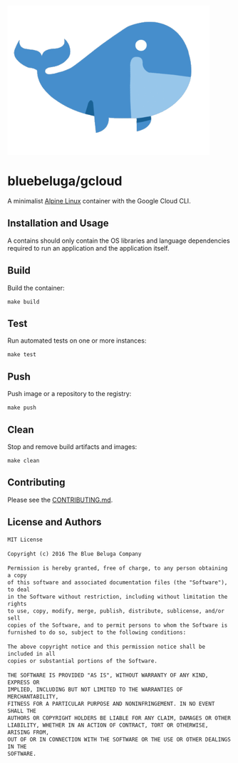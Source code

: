 
![bluebeluga/alpine](https://raw.githubusercontent.com/blue-beluga/docker-alpine/master/docs/images/bluebeluga.png)

# bluebeluga/gcloud

A minimalist [Alpine Linux](http://alpinelinux.org/) container with the Google Cloud CLI.

## Installation and Usage

A contains should only contain the OS libraries and language dependencies required to run an application and the application itself.

## Build

Build the container:

    make build

## Test

Run automated tests on one or more instances:

    make test

## Push

Push image or a repository to the registry:

    make push

## Clean

Stop and remove build artifacts and images:

    make clean

## Contributing

Please see the [CONTRIBUTING.md](CONTRIBUTING.md).

## License and Authors

```
MIT License

Copyright (c) 2016 The Blue Beluga Company

Permission is hereby granted, free of charge, to any person obtaining a copy
of this software and associated documentation files (the "Software"), to deal
in the Software without restriction, including without limitation the rights
to use, copy, modify, merge, publish, distribute, sublicense, and/or sell
copies of the Software, and to permit persons to whom the Software is
furnished to do so, subject to the following conditions:

The above copyright notice and this permission notice shall be included in all
copies or substantial portions of the Software.

THE SOFTWARE IS PROVIDED "AS IS", WITHOUT WARRANTY OF ANY KIND, EXPRESS OR
IMPLIED, INCLUDING BUT NOT LIMITED TO THE WARRANTIES OF MERCHANTABILITY,
FITNESS FOR A PARTICULAR PURPOSE AND NONINFRINGEMENT. IN NO EVENT SHALL THE
AUTHORS OR COPYRIGHT HOLDERS BE LIABLE FOR ANY CLAIM, DAMAGES OR OTHER
LIABILITY, WHETHER IN AN ACTION OF CONTRACT, TORT OR OTHERWISE, ARISING FROM,
OUT OF OR IN CONNECTION WITH THE SOFTWARE OR THE USE OR OTHER DEALINGS IN THE
SOFTWARE.
```
